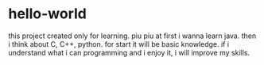 # hello-world

this project created only for learning.
piu piu
at first i wanna learn java. then i think about C, C++, python. for start it will be basic knowledge. 
if i understand what i can programming and i enjoy it, i will improve my skills.


